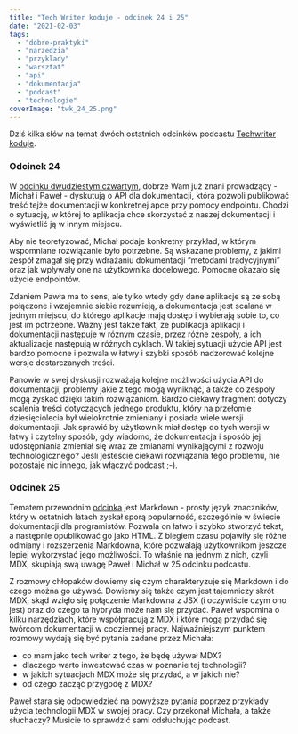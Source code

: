 ```yaml
---
title: "Tech Writer koduje - odcinek 24 i 25"
date: "2021-02-03"
tags:
  - "dobre-praktyki"
  - "narzedzia"
  - "przyklady"
  - "warsztat"
  - "api"
  - "dokumentacja"
  - "podcast"
  - "technologie"
coverImage: "twk_24_25.png"
---
```


Dziś kilka słów na temat dwóch ostatnich odcinków podcastu
[Techwriter koduje](https://techwriterkoduje.pl/).

### Odcinek 24

W
[odcinku dwudziestym czwartym](https://techwriterkoduje.pl/blog/2020/12/23/tech-writer-publikuje-inaczej),
dobrze Wam już znani prowadzący - Michał i Paweł - dyskutują o API dla
dokumentacji, która pozwoli publikować treść tejże dokumentacji w konkretnej
apce przy pomocy endpointu. Chodzi o sytuację, w której to aplikacja chce
skorzystać z naszej dokumentacji i wyświetlić ją w innym miejscu.

Aby nie teoretyzować, Michał podaje konkretny przykład, w którym wspomniane
rozwiązanie było potrzebne. Są wskazane problemy, z jakimi zespół zmagał się
przy wdrażaniu dokumentacji “metodami tradycyjnymi” oraz jak wpływały one na
użytkownika docelowego. Pomocne okazało się użycie endpointów.

Zdaniem Pawła ma to sens, ale tylko wtedy gdy dane aplikacje są ze sobą
połączone i wzajemnie siebie rozumieją, a dokumentacja jest scalana w jednym
miejscu, do którego aplikacje mają dostęp i wybierają sobie to, co jest im
potrzebne. Ważny jest także fakt, że publikacja aplikacji i dokumentacji
następuje w różnym czasie, przez różne zespoły, a ich aktualizacje następują w
różnych cyklach. W takiej sytuacji użycie API jest bardzo pomocne i pozwala w
łatwy i szybki sposób nadzorować kolejne wersje dostarczanych treści.

Panowie w swej dyskusji rozważają kolejne możliwości użycia API do dokumentacji,
problemy jakie z tego mogą wyniknąć, a także co zespoły mogą zyskać dzięki takim
rozwiązaniom. Bardzo ciekawy fragment dotyczy scalenia treści dotyczących
jednego produktu, który na przełomie dziesięciolecia był wielokrotnie zmieniany
i posiada wiele wersji dokumentacji. Jak sprawić by użytkownik miał dostęp do
tych wersji w łatwy i czytelny sposób, gdy wiadomo, że dokumentacja i sposób jej
udostępniania zmieniał się wraz ze zmianami wynikającymi z rozwoju
technologicznego? Jeśli jesteście ciekawi rozwiązania tego problemu, nie
pozostaje nic innego, jak włączyć podcast ;-).

### Odcinek 25

Tematem przewodnim
[odcinka](https://techwriterkoduje.pl/blog/2021/01/21/tech-writer-koduje-w-dokumentacji)
jest Markdown - prosty język znaczników, który w ostatnich latach zyskał sporą
popularność, szczególnie w świecie dokumentacji dla programistów. Pozwala on
łatwo i szybko stworzyć tekst, a następnie opublikować go jako HTML. Z biegiem
czasu pojawiły się różne odmiany i rozszerzenia Markdowna, które pozwalają
użytkownikom jeszcze lepiej wykorzystać jego możliwości. To właśnie na jednym z
nich, czyli MDX, skupiają swą uwagę Paweł i Michał w 25 odcinku podcastu.

Z rozmowy chłopaków dowiemy się czym charakteryzuje się Markdown i do czego
można go używać. Dowiemy się także czym jest tajemniczy skrót MDX, skąd wzięło
się połączenie Markdowna z JSX (i oczywiście czym ono jest) oraz do czego ta
hybryda może nam się przydać. Paweł wspomina o kilku narzędziach, które
współpracują z MDX i które mogą przydać się twórcom dokumentacji w codziennej
pracy. Najważniejszym punktem rozmowy wydają się być pytania zadane przez
Michała:

- co mam jako tech writer z tego, że będę używał MDX?
- dlaczego warto inwestować czas w poznanie tej technologii?
- w jakich sytuacjach MDX może się przydać, a w jakich nie?
- od czego zacząć przygodę z MDX?

Paweł stara się odpowiedzieć na powyższe pytania poprzez przykłady użycia
technologii MDX w swojej pracy. Czy przekonał Michała, a także słuchaczy?
Musicie to sprawdzić sami odsłuchując podcast.
